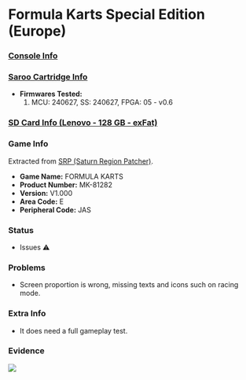 # Formula Karts Special Edition (Europe)

### [Console Info](../../../../../Info/Consoles/VA13/README.md)

### [Saroo Cartridge Info](../../../../../Info/Cartridges/RetroGameParadiseStore/1.32F/README.md)

- <b>Firmwares Tested:</b>
  1. MCU: 240627, SS: 240627, FPGA: 05 - v0.6

### [SD Card Info (Lenovo - 128 GB - exFat)](../../../../../Info/SdCards/Lenovo/128GB/exfat/README.md)

### Game Info

Extracted from [SRP (Saturn Region Patcher)](https://segaxtreme.net/resources/saturn-region-patcher.81/download).

- <b>Game Name:</b> FORMULA KARTS
- <b>Product Number:</b> MK-81282
- <b>Version:</b> V1.000
- <b>Area Code:</b> E
- <b>Peripheral Code:</b> JAS

### Status

- Issues :warning:

### Problems

- Screen proportion is wrong, missing texts and icons such on racing mode.

### Extra Info

- It does need a full gameplay test.

### Evidence

[![](https://img.youtube.com/vi/W2-FfTRe6gg/0.jpg)](https://www.youtube.com/watch?v=W2-FfTRe6gg)
